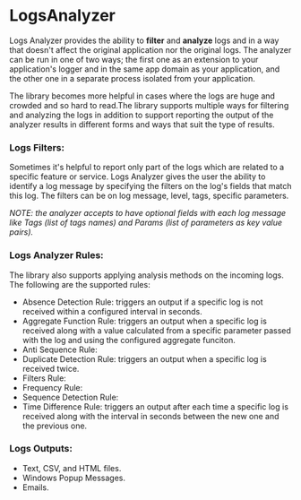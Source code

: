 # LogsAnalyzer
Logs Analyzer provides the ability to **filter** and **analyze** logs and in a way that doesn't affect the original application nor the original logs. The analyzer can be run in one of two ways; the first one as an extension to your application's logger and in the same app domain as your application, and the other one in a separate process isolated from your application.

The library becomes more helpful in cases where the logs are huge and crowded and so hard to read.The library supports multiple ways for filtering
and analyzing the logs in addition to support reporting the output of the analyzer results in different forms and ways that suit the type of results.

### Logs Filters:
Sometimes it's helpful to report only part of the logs which are related to a specific feature or service. Logs Analyzer gives the user the ability to identify a log message
by specifying the filters on the log's fields that match this log. 
The filters can be on log message, level, tags, specific parameters.

*NOTE: the analyzer accepts to have optional fields with each log message like Tags (list of tags names) and Params (list of parameters as key value pairs).*

### Logs Analyzer Rules:
The library also supports applying analysis methods on the incoming logs. The following are the supported rules:
- Absence Detection Rule: triggers an output if a specific log is not received within a configured interval in seconds.
- Aggregate Function Rule: triggers an output when a specific log is received along with a value calculated from a specific parameter passed with the log and using the configured
  aggregate funciton.
- Anti Sequence Rule:
- Duplicate Detection Rule: triggers an output when a specific log is received twice.
- Filters Rule:
- Frequency Rule:
- Sequence Detection Rule:
- Time Difference Rule: triggers an output after each time a specific log is received along with the interval in seconds between the new one and the previous one.

### Logs Outputs:
- Text, CSV, and HTML files.
- Windows Popup Messages.
- Emails.
